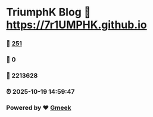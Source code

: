 # TriumphK Blog :link: https://7r1UMPHK.github.io 
### :page_facing_up: [251](https://7r1UMPHK.github.io/tag.html) 
### :speech_balloon: 0 
### :hibiscus: 2213628 
### :alarm_clock: 2025-10-19 14:59:47 
### Powered by :heart: [Gmeek](https://github.com/Meekdai/Gmeek)
